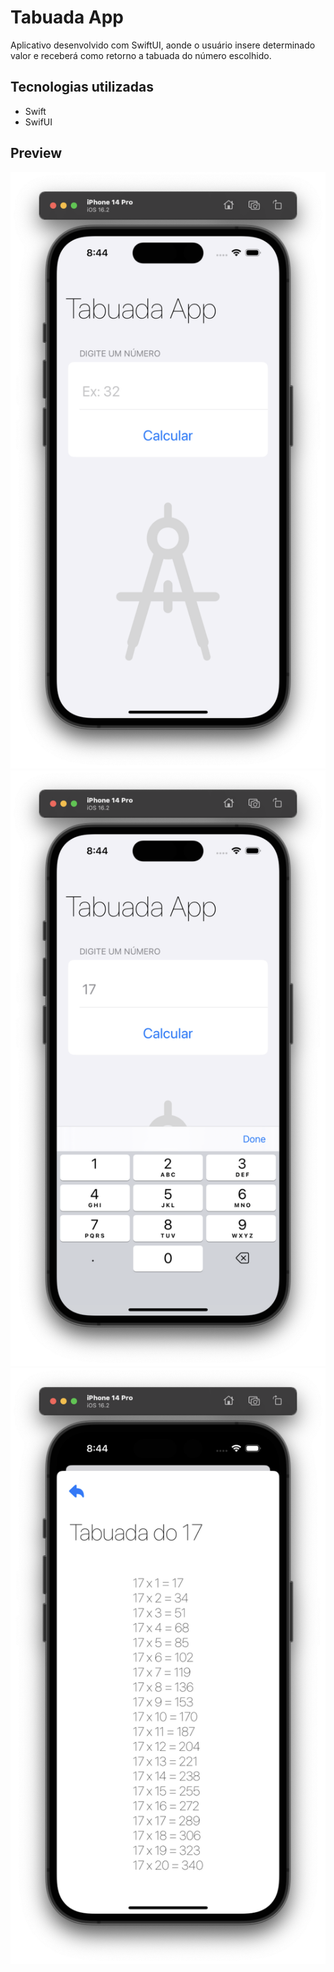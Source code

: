 # Tabuada App
Aplicativo desenvolvido com SwiftUI, aonde o usuário insere determinado valor e receberá como retorno a tabuada do número escolhido.

## Tecnologias utilizadas
- Swift
- SwifUI

## Preview
![alt text](https://github.com/lucasreald/Multiplication-Table-App/blob/main/appImg/img1.png?raw=true)
![alt text](https://github.com/lucasreald/Multiplication-Table-App/blob/main/appImg/img2.png?raw=true)
![alt text](https://github.com/lucasreald/Multiplication-Table-App/blob/main/appImg/img3.png?raw=true)
